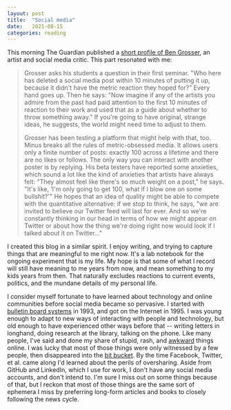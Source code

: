 ```yaml
---
layout: post
title:  "Social media"
date:   2021-08-15
categories: reading
---
```


This morning The Guardian published a [short profile of Ben Grosser](https://www.theguardian.com/media/2021/aug/15/ben-grosser-order-of-magnitude-mark-zuckerberg-film-software-for-less-arebyte), an artist and social media critic. This part resonated with me:

> Grosser asks his students a question in their first seminar. "Who here has deleted a social media post within 10 minutes of putting it up, because it didn't have the metric reaction they hoped for?" Every hand goes up. Then he says: "Now imagine if any of the artists you admire from the past had paid attention to the first 10 minutes of reaction to their work and used that as a guide about whether to throw something away." If you're going to have original, strange ideas, he suggests, the world might need time to adjust to them.
>
> Grosser has been testing a platform that might help with that, too. Minus breaks all the rules of metric-obsessed media. It allows users only a finite number of posts: exactly 100 across a lifetime and there are no likes or follows. The only way you can interact with another poster is by replying. His beta testers have reported some anxieties, which sound a lot like the kind of anxieties that artists have always felt: "They almost feel like there's so much weight on a post," he says. "It's like, ‘I'm only going to get 100, what if I blow one on some bullshit?'" He hopes that an idea of quality might be able to compete with the quantitative alternative: if we stop to think, he says, "we are invited to believe our Twitter feed will last for ever. And so we're constantly thinking in our head in terms of how we might appear on Twitter or about how the thing we're doing right now would look if I talked about it on Twitter..."

I created this blog in a similar spirit. I enjoy writing, and trying to capture things that are meaningful to me right now. It's a lab notebook for the ongoing experiment that is my life. My hope is that some of what I record will still have meaning to me years from now, and mean something to my kids years from then. That naturally excludes reactions to current events, politics, and the mundane details of my personal life.

I consider myself fortunate to have learned about technology and online communities before social media became so pervasive. I started with [bulletin board systems](https://en.wikipedia.org/wiki/Bulletin_board_system) in 1993, and got on the Internet in 1995. I was young enough to adapt to new ways of interacting with people and technology, but old enough to have experienced other ways before that -- writing letters in longhand, doing research at the library, talking on the phone. Like many people, I've said and done my share of stupid, rash, and [awkward](http://www.daml.org/listarchive/daml-help/0068.html) things online. I was lucky that most of those things were only witnessed by a few people, then disappeared into the [bit bucket](https://en.wikipedia.org/wiki/Bit_bucket). By the time Facebook, Twitter, et al. came along I'd learned about the perils of oversharing. Aside from GitHub and LinkedIn, which I use for work, I don't have any social media accounts, and don't intend to. I'm sure I miss out on some things because of that, but I reckon that most of those things are the same sort of ephemera I miss by preferring long-form articles and books to closely following the news cycle.
